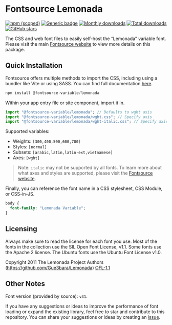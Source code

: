 # Fontsource Lemonada

[![npm (scoped)](https://img.shields.io/npm/v/@fontsource-variable/lemonada?color=brightgreen)](https://www.npmjs.com/package/@fontsource-variable/lemonada) [![Generic badge](https://img.shields.io/badge/fontsource-passing-brightgreen)](https://github.com/fontsource/fontsource) [![Monthly downloads](https://badgen.net/npm/dm/@fontsource-variable/lemonada)](https://github.com/fontsource/fontsource) [![Total downloads](https://badgen.net/npm/dt/@fontsource-variable/lemonada)](https://github.com/fontsource/fontsource) [![GitHub stars](https://img.shields.io/github/stars/fontsource/fontsource.svg?style=social&label=Star)](https://github.com/fontsource/fontsource/stargazers)

The CSS and web font files to easily self-host the “Lemonada” variable font. Please visit the main [Fontsource website](https://fontsource.org/fonts/lemonada) to view more details on this package.

## Quick Installation

Fontsource offers multiple methods to import the CSS, including using a bundler like Vite or using SASS. You can find full documentation [here](https://fontsource.org/docs/getting-started/introduction).

```javascript
npm install @fontsource-variable/lemonada
```

Within your app entry file or site component, import it in.

```javascript
import "@fontsource-variable/lemonada"; // Defaults to wght axis
import "@fontsource-variable/lemonada/wght.css"; // Specify axis
import "@fontsource-variable/lemonada/wght-italic.css"; // Specify axis and style
```

Supported variables:
- Weights: `[300,400,500,600,700]`
- Styles: `[normal]`
- Subsets: `[arabic,latin,latin-ext,vietnamese]`
- Axes: `[wght]`

> Note: `italic` may not be supported by all fonts. To learn more about what axes and styles are supported, please visit the [Fontsource website](https://fontsource.org/fonts/lemonada).

Finally, you can reference the font name in a CSS stylesheet, CSS Module, or CSS-in-JS.

```css
body {
  font-family: "Lemonada Variable";
}
```

## Licensing
Always make sure to read the license for each font you use. Most of the fonts in the collection use the SIL Open Font License, v1.1. Some fonts use the Apache 2 license. The Ubuntu fonts use the Ubuntu Font License v1.0.

Copyright 2011 The Lemonada Project Authors (https://github.com/Gue3bara/Lemonada)
[OFL-1.1](https://openfontlicense.org)

## Other Notes
Font version (provided by source): `v31`.

If you have any suggestions or ideas to improve the performance of font loading or expand the existing library, feel free to star and contribute to this repository. You can share your suggestions or ideas by creating an [issue](https://github.com/fontsource/fontsource/issues).